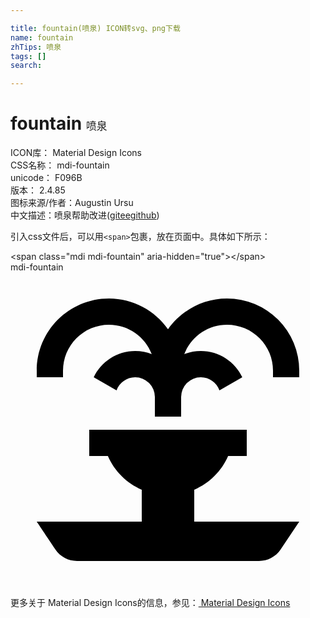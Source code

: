 ```yaml
---

title: fountain(喷泉) ICON转svg、png下载
name: fountain
zhTips: 喷泉
tags: []
search: 

---
```


# fountain  <small style="font-size: 60%;font-weight: 100">喷泉</small>


<div class="detail-page">
<p>
<span>
ICON库：
<span class="badge-secondary badge">Material Design Icons</span> 
</span>
<br/>
<span>
CSS名称：
<span class="badge-secondary badge">mdi-fountain</span> 
</span>
<br/>
<span>
unicode：
<span class="badge-secondary badge">F096B</span> 
<copy-btn content='F096B' btn-title=""></copy-btn>
<copy-btn :content='String.fromCodePoint(parseInt("F096B", 16))' btn-title="复制U"></copy-btn>
</span>
<br/>
<span>
版本：
<span class="badge-secondary badge">2.4.85</span> 
</span>
<br/>
<span>图标来源/作者：<span class="badge-light badge">Augustin Ursu</span></span> 
<br/>
<span class="zh-detail">中文描述：<span class="badge-primary badge">喷泉</span><span class="help-link"><span>帮助改进</span>(<a href="https://gitee.com/liuwave/icon-helper/edit/master/json/material/fountain.json" target="_blank" rel="noopener noreferrer">gitee</a><a href="https://github.com/liuwave/icon-helper/edit/master/json/material/fountain.json" target="_blank" rel="noopener noreferrer">github</a></span>)</span><br/>
</p>
</div>
<div class="alert alert-dark">
  <i class="mdi mdi-fountain mdi-48px"></i>
  <i class="mdi mdi-fountain mdi-36px"></i>
  <i class="mdi mdi-fountain mdi-24px"></i>
  <i class="mdi mdi-fountain mdi-18px"></i>
</div>
<div>
  <p>引入css文件后，可以用<code>&lt;span&gt;</code>包裹，放在页面中。具体如下所示：    
  </p>
  <div class="alert alert-primary" style="font-size: 14px">
    &lt;span class="mdi mdi-fountain" aria-hidden="true"&gt;&lt;/span&gt;
    <copy-btn content='<span class="mdi mdi-fountain" aria-hidden="true"></span>'></copy-btn>
  </div>
  <div class="alert alert-secondary">
    <i class="mdi mdi-fountain"
    style="font-size: 24px"
    aria-hidden="true"></i> mdi-fountain
    <copy-btn content="mdi-fountain" btn-title="复制图标名称"></copy-btn>
  </div>
</div>
<div id="svg" class="svg-wrap">
<svg xmlns="http://www.w3.org/2000/svg" viewBox="0 0 24 24"><path d="M7.5,2C4.47,2 2,4.46 2,7.5V7.5L2,8H4V7.5A3.5,3.5 0 0,1 7.5,4C9,4 10.26,4.93 10.76,6.24C10.37,6.08 9.95,6 9.5,6C8.11,6 6.9,6.82 6.34,8L8.08,9C8.29,8.42 8.85,8 9.5,8A1.5,1.5 0 0,1 11,9.5V11H13V9.5A1.5,1.5 0 0,1 14.5,8C15.16,8 15.71,8.42 15.92,9L17.66,8C17.1,6.82 15.9,6 14.5,6C14.05,6 13.63,6.08 13.24,6.24C13.74,4.93 15,4 16.5,4A3.5,3.5 0 0,1 20,7.5V8H22V7.5H22A5.5,5.5 0 0,0 16.5,2C14.64,2 13,2.93 12,4.34C11,2.93 9.36,2 7.5,2M6,12V14H7.42C7.92,15.15 8.85,16.07 10,16.57C10,17.38 10,18.19 10,19H2C2,19 2.82,20.23 3.41,21.11C3.78,21.67 4.4,22 5.07,22H18.93C19.6,22 20.22,21.67 20.59,21.11L22,19H14C14,18.19 14,17.38 14,16.57C15.15,16.07 16.08,15.15 16.58,14H18V12H6Z" /></svg>
</div>
<detail full-name='mdi-fountain'></detail>
    
<div><p>更多关于 Material Design Icons的信息，参见：<a target="_blank" href="https://iconhelper.cn/material.html"> Material Design Icons</a>
</p></div>
